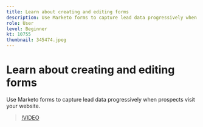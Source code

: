 ```yaml
---
title: Learn about creating and editing forms
description: Use Marketo forms to capture lead data progressively when prospects visit your website.
role: User
level: Beginner
kt: 10755
thumbnail: 345474.jpeg
---
```


# Learn about creating and editing forms

Use Marketo forms to capture lead data progressively when prospects visit your website.

>[!VIDEO](https://video.tv.adobe.com/v/345474/?quality=12&learn=on)
